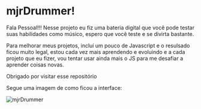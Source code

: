 # mjrDrummer!

Fala Pessoal!!! Nesse projeto eu fiz uma bateria digital que você pode testar suas habilidades como músico, espero que você teste e se divirta bastante.

Para melhorar meus projetos, incluí um pouco de Javascript e o resulsado ficou muito legal, estou cada vez mais aprendendo e evoluindo e a cada projeto que eu fizer,
vou tentar usar ainda mais o JS para me desafiar a aprender coisas novas.

Obrigado por visitar esse repositório

Segue uma imagem de como ficou a interface:

![mjrDrummer](https://user-images.githubusercontent.com/110340138/226391789-3922485e-6c6e-4e41-824c-a21c71cb6b42.png)

